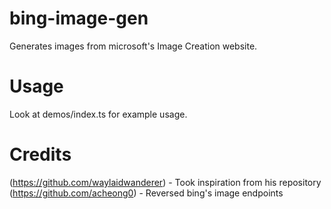 # bing-image-gen

Generates images from microsoft's Image Creation website.

# Usage

Look at demos/index.ts for example usage.

# Credits

(https://github.com/waylaidwanderer) - Took inspiration from his repository 
(https://github.com/acheong0) - Reversed bing's image endpoints
